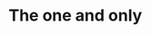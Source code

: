 <!DOCTYPE html>
<html lang="en">
<head>
    <meta charset="UTF-8">
    <meta name="viewport" content="width=device-width, initial-scale=1.0">
    <title>Document</title>
</head>
<body>
    <h1>The one and only</h1><script>
      let firstName = prompt("What is your name?");
      if (firstName === "Pascalia");
      {
        alert("Welcome" + "" + firstName);
      }
    
</body>
</html>
